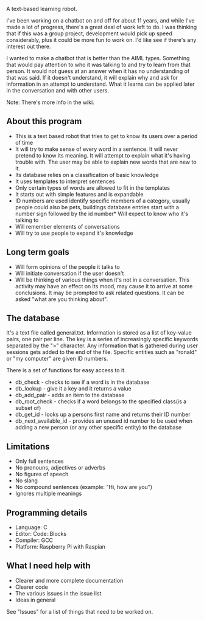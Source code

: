 A text-based learning robot.


I've been working on a chatbot on and off for about 11 years, and while I've made a lot of progress, there's a great deal of work left to do. I was thinking that if this was a group project, development would pick up speed considerably, plus it could be more fun to work on. I'd like see if there's any interest out there.

I wanted to make a chatbot that is better than the AIML types. Something that would pay attention to who it was talking to and try to learn from that person. It would not guess at an answer when it has no understanding of that was said. If it doesn't understand, it will explain why and ask for information in an attempt to understand. What it learns can be applied later in the conversation and with other users.

Note: There's more info in the wiki.

## About this program
* This is a text based robot that tries to get to know its users over a period of time
* It will try to make sense of every word in a sentence. It will never pretend to know its meaning. It will attempt to explain what it's having trouble with. The user may be able to explain new words that are new to it.
* Its database relies on a classification of basic knowledge
* It uses templates to interpret sentences
* Only certain types of words are allowed to fit in the templates
* It starts out with simple features and is expandable
* ID numbers are used identify specific members of a category, usually people could also be pets, buildings database entries start with a number sign followed by the id number* Will expect to know who it's talking to
* Will remember elements of conversations
* Will try to use people to expand it's knowledge
## Long term goals
* Will form opinions of the people it talks to
* Will initiate conversation if the user doesn't
* Will be thinking of various things when it's not in a conversation. This activity may have an effect on its mood, may cause it to arrive at some conclusions. It may be prompted to ask related questions. It can be asked "what are you thinking about".

## The database
It's a text file called general.txt. Information is stored as a list of key-value pairs, one pair per line. The key is a series of increasingly specific keywords separated by the ">" character. Any information that is gathered during user sessions gets added to the end of the file. Specific entities such as "ronald" or "my computer" are given ID numbers. 

There is a set of functions for easy access to it.
* db_check - checks to see if a word is in the database
* db_lookup - give it a key and it returns a value
* db_add_pair - adds an item to the database
* db_root_check - checks if a word belongs to the specified class(is a subset of) 
* db_get_id - looks up a persons first name and returns their ID number
* db_next_available_id - provides an unused id number to be used when adding a new person (or any other specific entity) to the database

## Limitations
* Only full sentences
* No pronouns, adjectives or adverbs
* No figures of speech
* No slang
* No compound sentences (example: "Hi, how are you")
* Ignores multiple meanings 

## Programming details
* Language: C
* Editor: Code::Blocks
* Compiler: GCC
* Platform: Raspberry Pi with Raspian

## What I need help with
* Clearer and more complete documentation
* Clearer code
* The various issues in the issue list
* Ideas in general

See "Issues" for a list of things that need to be worked on.
